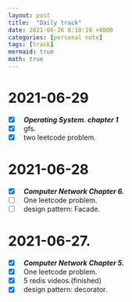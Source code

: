 ```yaml
---
layout: post
title:  "Daily track"
date: 2021-06-26 8:10:10 +0800
categories: [personal note]
tags: [track]
mermaid: true
math: true
---
```


# 2021-06-29
- [x] &nbsp; ***Operating System. chapter 1***
- [x] &nbsp; gfs.
- [x] &nbsp; two leetcode problem.

# 2021-06-28
- [x] &nbsp; ***Computer Network Chapter 6.***
- [ ] &nbsp; One leetcode problem.  
- [ ] &nbsp; design pattern: Facade.

# 2021-06-27.
- [x] &nbsp; ***Computer Network Chapter 5.***
- [x] &nbsp; One leetcode problem.  
- [x] &nbsp; 5 redis videos.(finished)
- [x] &nbsp; design pattern: decorator.  